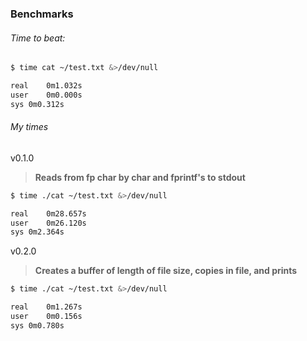 ### Benchmarks

###### Time to beat:

```sh
$ time cat ~/test.txt &>/dev/null

real    0m1.032s
user    0m0.000s
sys 0m0.312s
```

###### My times

v0.1.0

> **Reads from fp char by char and fprintf's to stdout**

```sh
$ time ./cat ~/test.txt &>/dev/null

real    0m28.657s
user    0m26.120s
sys 0m2.364s
```

v0.2.0

> **Creates a buffer of length of file size, copies in file, and prints**

```sh
$ time ./cat ~/test.txt &>/dev/null

real    0m1.267s
user    0m0.156s
sys 0m0.780s
```
